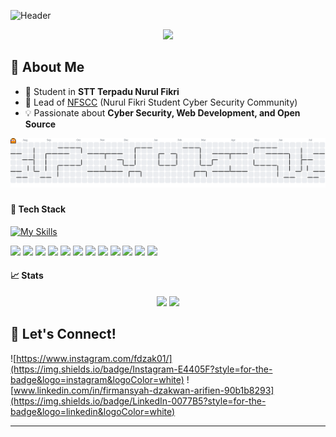 
![Header](img/github-header.png)

<p align="center">
  <img src="https://readme-typing-svg.herokuapp.com?lines=Cyber+Security+Enthusiast;Linux+Enthusiast;Tech+Community+Builder;Lifelong+Learner&center=true&width=500&height=30" />
</p>

## 🚀 About Me
- 💼 Student in **STT Terpadu Nurul Fikri**
- 🔐 Lead of [NFSCC](https://www.instagram.com/nf.scc/) (Nurul Fikri Student Cyber Security Community)
- 💡 Passionate about **Cyber Security, Web Development, and Open Source**

<picture>
  <source media="(prefers-color-scheme: dark)" srcset="https://raw.githubusercontent.com/FirmansyahDzakwanArifien/FirmansyahDzakwanArifien/output/pacman-contribution-graph-dark.svg">
  <source media="(prefers-color-scheme: light)" srcset="https://raw.githubusercontent.com/FirmansyahDzakwanArifien/FirmansyahDzakwanArifien/output/pacman-contribution-graph.svg">
  <img alt="pacman contribution graph" src="https://raw.githubusercontent.com/FirmansyahDzakwanArifien/FirmansyahDzakwanArifien/output/pacman-contribution-graph.svg">
</picture>

###

#### 🧰 Tech Stack

[![My Skills](https://skillicons.dev/icons?i=html,css,nodejs,figma,linux,js,python,laravel,react&theme=light)](https://skillicons.dev)

<img src="https://img.shields.io/badge/HTML5-E34F26?style=for-the-badge&logo=html5&logoColor=white" /> <img src="https://img.shields.io/badge/JavaScript-323330?style=for-the-badge&logo=javascript&logoColor=F7DF1E" /> <img src="https://img.shields.io/badge/Python-FFD43B?style=for-the-badge&logo=python&logoColor=blue" /> <img src="https://img.shields.io/badge/json-5E5C5C?style=for-the-badge&logo=json&logoColor=white" /> <img src="https://img.shields.io/badge/Kali_Linux-557C94?style=for-the-badge&logo=kali-linux&logoColor=white" /> <img src="https://img.shields.io/badge/Linux-FCC624?style=for-the-badge&logo=linux&logoColor=black" /> <img src="https://img.shields.io/badge/Ubuntu-E95420?style=for-the-badge&logo=ubuntu&logoColor=white" /> <img src="https://img.shields.io/badge/Red%20Hat-EE0000?style=for-the-badge&logo=redhat&logoColor=white" /> <img src="https://img.shields.io/badge/Laravel-FF2D20?style=for-the-badge&logo=laravel&logoColor=white" /> <img src="https://img.shields.io/badge/kubernetes-326ce5.svg?&style=for-the-badge&logo=kubernetes&logoColor=white" /> <img src="https://img.shields.io/badge/Docker%20Compose-2496ED?style=for-the-badge&logo=docker&logoColor=white" /> <img src="https://img.shields.io/badge/Proxmox-E57000?style=for-the-badge&logo=proxmox&logoColor=white" />




#### 📈 Stats
<p align="center">
  <img src="https://github-readme-stats.vercel.app/api?username=FirmansyahDzakwanArifien&show_icons=true&theme=radical" height="150" />
  <img src="https://github-readme-stats.vercel.app/api/top-langs/?username=FirmansyahDzakwanArifien&layout=compact&theme=radical" height="150"/>
</p>

## 🌱 Let's Connect!

![https://www.instagram.com/fdzak01/](https://img.shields.io/badge/Instagram-E4405F?style=for-the-badge&logo=instagram&logoColor=white) ![www.linkedin.com/in/firmansyah-dzakwan-arifien-90b1b8293](https://img.shields.io/badge/LinkedIn-0077B5?style=for-the-badge&logo=linkedin&logoColor=white)

---
